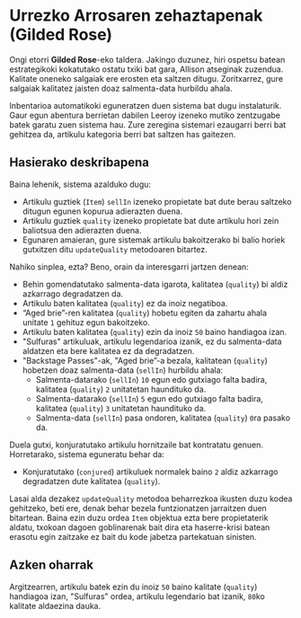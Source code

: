# Urrezko Arrosaren zehaztapenak (Gilded Rose)

Ongi etorri **Gilded Rose**-eko taldera.
Jakingo duzunez, hiri ospetsu batean estrategikoki kokatutako ostatu txiki bat gara, Allison atseginak zuzendua. Kalitate oneneko salgaiak ere erosten eta saltzen ditugu. Zoritxarrez, gure salgaiak kalitatez jaisten doaz salmenta-data hurbildu ahala.

Inbentarioa automatikoki eguneratzen duen sistema bat dugu instalaturik. Gaur egun abentura berrietan dabilen Leeroy izeneko mutiko zentzugabe batek garatu zuen sistema hau. Zure zeregina sistemari ezaugarri berri bat gehitzea da, artikulu kategoria berri bat saltzen has gaitezen.

## Hasierako deskribapena

Baina lehenik, sistema azalduko dugu:

* Artikulu guztiek (`Item`) `sellIn` izeneko propietate bat dute berau saltzeko ditugun egunen kopurua adierazten duena.
* Artikulu guztiek `quality` izeneko propietate bat dute artikulu hori zein baliotsua den adierazten duena.
* Egunaren amaieran, gure sistemak artikulu bakoitzerako bi balio horiek gutxitzen ditu `updateQuality` metodoaren bitartez.

Nahiko sinplea, ezta? Beno, orain da interesgarri jartzen denean:

* Behin gomendatutako salmenta-data igarota, kalitatea (`quality`) bi aldiz azkarrago degradatzen da.
* Artikulu baten kalitatea (`quality`) ez da inoiz negatiboa.
* “Aged brie”-ren kalitatea (`quality`) hobetu egiten da zahartu ahala unitate `1` gehituz egun bakoitzeko.
* Artikulu baten kalitatea (`quality`) ezin da inoiz `50` baino handiagoa izan.
* "Sulfuras" artikuluak, artikulu legendarioa izanik, ez du salmenta-data aldatzen eta bere kalitatea ez da degradatzen.
* "Backstage Passes"-ak, "Aged brie”-a bezala, kalitatean (`quality`) hobetzen doaz salmenta-data (`sellIn`) hurbildu ahala:
  * Salmenta-datarako (`sellIn`) `10` egun edo gutxiago falta badira, kalitatea (`quality`) `2` unitatetan haundituko da.
  * Salmenta-datarako (`sellIn`) `5` egun edo gutxiago falta badira, kalitatea (`quality`) `3` unitatetan haundituko da.
  * Salmenta-data (`sellIn`) pasa ondoren, kalitatea (`quality`) `0`ra pasako da.

Duela gutxi, konjuratutako artikulu hornitzaile bat kontratatu genuen. Horretarako, sistema eguneratu behar da:

* Konjuratutako (`conjured`) artikuluek normalek baino `2` aldiz azkarrago degradatzen dute kalitatea (`quality`).

Lasai alda dezakez `updateQuality` metodoa beharrezkoa ikusten duzu kodea gehitzeko, beti ere, denak behar bezela funtzionatzen jarraitzen duen bitartean. Baina ezin duzu ordea `Item` objektua ezta bere propietaterik aldatu, txokoan dagoen goblinarenak bait dira eta haserre-krisi batean erasotu egin zaitzake ez bait du kode jabetza partekatuan sinisten.

## Azken oharrak

Argitzearren, artikulu batek ezin du inoiz `50` baino kalitate (`quality`) handiagoa izan, "Sulfuras" ordea, artikulu legendario bat izanik, `80`ko kalitate aldaezina dauka.

